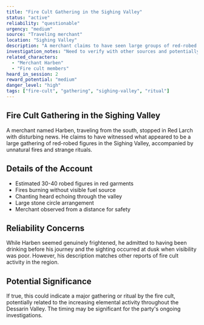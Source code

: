 ```yaml
---
title: "Fire Cult Gathering in the Sighing Valley"
status: "active"
reliability: "questionable"
urgency: "medium"
source: "Traveling merchant"
location: "Sighing Valley"
description: "A merchant claims to have seen large groups of red-robed figures gathering in the Sighing Valley, with reports of strange fires that burn without fuel and emit no smoke."
investigation_notes: "Need to verify with other sources and potentially scout the area"
related_characters:
  - "Merchant Harben"
  - "Fire cult members"
heard_in_session: 2
reward_potential: "medium"
danger_level: "high"
tags: ["fire-cult", "gathering", "sighing-valley", "ritual"]
---
```


## Fire Cult Gathering in the Sighing Valley

A merchant named Harben, traveling from the south, stopped in Red Larch with disturbing news. He claims to have witnessed what appeared to be a large gathering of red-robed figures in the Sighing Valley, accompanied by unnatural fires and strange rituals.

## Details of the Account

- Estimated 30-40 robed figures in red garments
- Fires burning without visible fuel source
- Chanting heard echoing through the valley
- Large stone circle arrangement
- Merchant observed from a distance for safety

## Reliability Concerns

While Harben seemed genuinely frightened, he admitted to having been drinking before his journey and the sighting occurred at dusk when visibility was poor. However, his description matches other reports of fire cult activity in the region.

## Potential Significance

If true, this could indicate a major gathering or ritual by the fire cult, potentially related to the increasing elemental activity throughout the Dessarin Valley. The timing may be significant for the party's ongoing investigations.
